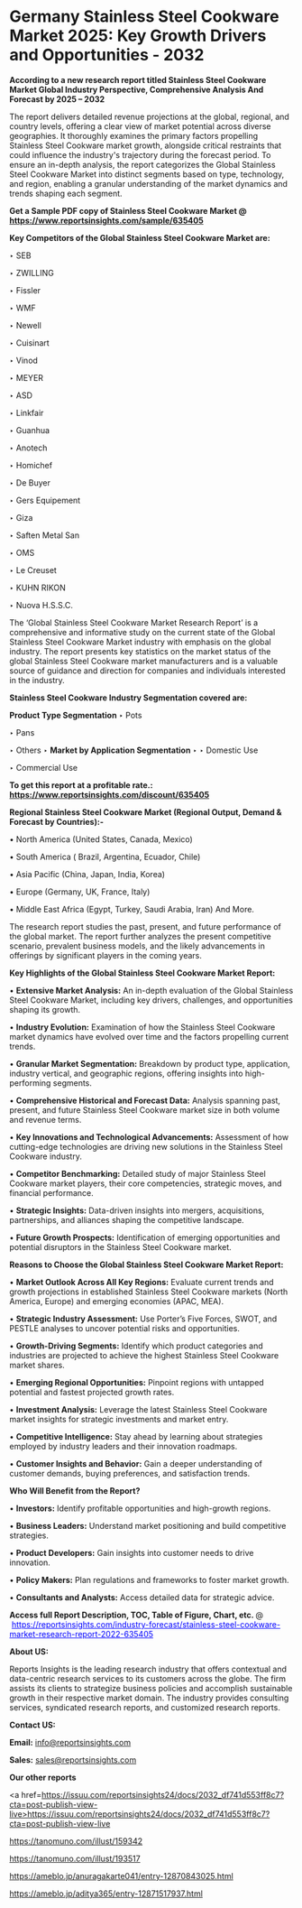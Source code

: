# Germany Stainless Steel Cookware Market 2025: Key Growth Drivers and Opportunities - 2032

<strong>According to a new research report titled Stainless Steel Cookware Market Global Industry Perspective, Comprehensive Analysis And Forecast by 2025 – 2032</strong>

The report delivers detailed revenue projections at the global, regional, and country levels, offering a clear view of market potential across diverse geographies. It thoroughly examines the primary factors propelling Stainless Steel Cookware market growth, alongside critical restraints that could influence the industry's trajectory during the forecast period. To ensure an in-depth analysis, the report categorizes the Global Stainless Steel Cookware Market into distinct segments based on type, technology, and region, enabling a granular understanding of the market dynamics and trends shaping each segment.

<strong>Get a Sample PDF copy of Stainless Steel Cookware Market </strong><strong>@<a href=https://www.reportsinsights.com/sample/635405 style=color:#0000ff;> https://www.reportsinsights.com/sample/635405</a></strong></font>

<strong>Key Competitors of the Global Stainless Steel Cookware Market are:</strong>

‣ SEB

‣ ZWILLING

‣ Fissler

‣ WMF

‣ Newell

‣ Cuisinart

‣ Vinod

‣ MEYER

‣ ASD

‣ Linkfair

‣ Guanhua

‣ Anotech

‣ Homichef

‣ De Buyer

‣ Gers Equipement

‣ Giza

‣ Saften Metal San

‣ OMS

‣ Le Creuset

‣ KUHN RIKON

‣ Nuova H.S.S.C.

The ‘Global Stainless Steel Cookware Market Research Report’ is a comprehensive and informative study on the current state of the Global Stainless Steel Cookware Market industry with emphasis on the global industry. The report presents key statistics on the market status of the global Stainless Steel Cookware market manufacturers and is a valuable source of guidance and direction for companies and individuals interested in the industry.

<strong>Stainless Steel Cookware Industry Segmentation covered are:</strong>

<strong>Product Type Segmentation</strong>
‣
Pots

‣ Pans

‣ Others
‣ 
<strong>Market by Application Segmentation</strong>
‣
‣  Domestic Use

‣ Commercial Use

<strong>To get this report at a profitable rate.: <a href=https://www.reportsinsights.com/discount/635405 style=color:#0000ff;>https://www.reportsinsights.com/discount/635405</a></strong></font>

<strong>Regional Stainless Steel Cookware Market (Regional Output, Demand &amp; Forecast by Countries):-</strong>

• North America (United States, Canada, Mexico)

• South America ( Brazil, Argentina, Ecuador, Chile)

• Asia Pacific (China, Japan, India, Korea)

• Europe (Germany, UK, France, Italy)

• Middle East Africa (Egypt, Turkey, Saudi Arabia, Iran) And More.

The research report studies the past, present, and future performance of the global market. The report further analyzes the present competitive scenario, prevalent business models, and the likely advancements in offerings by significant players in the coming years.

<strong>Key Highlights of the Global Stainless Steel Cookware Market Report:</strong>

• <strong>Extensive Market Analysis:</strong> An in-depth evaluation of the Global Stainless Steel Cookware Market, including key drivers, challenges, and opportunities shaping its growth.

• <strong>Industry Evolution:</strong> Examination of how the Stainless Steel Cookware market dynamics have evolved over time and the factors propelling current trends.

• <strong>Granular Market Segmentation:</strong> Breakdown by product type, application, industry vertical, and geographic regions, offering insights into high-performing segments.

• <strong>Comprehensive Historical and Forecast Data:</strong> Analysis spanning past, present, and future Stainless Steel Cookware market size in both volume and revenue terms.

• <strong>Key Innovations and Technological Advancements:</strong> Assessment of how cutting-edge technologies are driving new solutions in the Stainless Steel Cookware industry.

• <strong>Competitor Benchmarking:</strong> Detailed study of major Stainless Steel Cookware market players, their core competencies, strategic moves, and financial performance.

• <strong>Strategic Insights:</strong> Data-driven insights into mergers, acquisitions, partnerships, and alliances shaping the competitive landscape.

• <strong>Future Growth Prospects:</strong> Identification of emerging opportunities and potential disruptors in the Stainless Steel Cookware market.

<strong>Reasons to Choose the Global Stainless Steel Cookware Market Report:</strong>

• <strong>Market Outlook Across All Key Regions:</strong> Evaluate current trends and growth projections in established Stainless Steel Cookware markets (North America, Europe) and emerging economies (APAC, MEA).

• <strong>Strategic Industry Assessment:</strong> Use Porter’s Five Forces, SWOT, and PESTLE analyses to uncover potential risks and opportunities.

• <strong>Growth-Driving Segments:</strong> Identify which product categories and industries are projected to achieve the highest Stainless Steel Cookware market shares.

• <strong>Emerging Regional Opportunities:</strong> Pinpoint regions with untapped potential and fastest projected growth rates.

• <strong>Investment Analysis:</strong> Leverage the latest Stainless Steel Cookware market insights for strategic investments and market entry.

• <strong>Competitive Intelligence:</strong> Stay ahead by learning about strategies employed by industry leaders and their innovation roadmaps.

• <strong>Customer Insights and Behavior:</strong> Gain a deeper understanding of customer demands, buying preferences, and satisfaction trends.

<strong>Who Will Benefit from the Report?</strong>

• <strong>Investors:</strong> Identify profitable opportunities and high-growth regions.

• <strong>Business Leaders:</strong> Understand market positioning and build competitive strategies.

• <strong>Product Developers:</strong> Gain insights into customer needs to drive innovation.

• <strong>Policy Makers:</strong> Plan regulations and frameworks to foster market growth.

• <strong>Consultants and Analysts:</strong> Access detailed data for strategic advice.
</ul>
<strong>Access full Report Description, TOC, Table of Figure, Chart, etc. </strong>@  <a href=https://reportsinsights.com/industry-forecast/stainless-steel-cookware-market-research-report-2022-635405 style=color:#0000ff;>https://reportsinsights.com/industry-forecast/stainless-steel-cookware-market-research-report-2022-635405</a></font>

<strong><strong>About US</strong>:</strong>

Reports Insights is the leading research industry that offers contextual and data-centric research services to its customers across the globe. The firm assists its clients to strategize business policies and accomplish sustainable growth in their respective market domain. The industry provides consulting services, syndicated research reports, and customized research reports.

<strong>Contact US:</strong>

<p class=""""><b>Email:</b> <a href=mailto:info@reportsinsights.com>info@reportsinsights.com</a></p>
<p class=""""><b>Sales:</b> <a href=mailto:sales@reportsinsights.com>sales@reportsinsights.com</a></p>

<strong>Our other reports</strong>

<a href=https://issuu.com/reportsinsights24/docs/2032_df741d553ff8c7?cta=post-publish-view-live>https://issuu.com/reportsinsights24/docs/2032_df741d553ff8c7?cta=post-publish-view-live</a>

<a href=https://tanomuno.com/illust/159342>https://tanomuno.com/illust/159342</a>

<a href=https://tanomuno.com/illust/193517>https://tanomuno.com/illust/193517</a>

<a href=https://ameblo.jp/anuragakarte041/entry-12870843025.html>https://ameblo.jp/anuragakarte041/entry-12870843025.html</a>

<a href=https://ameblo.jp/aditya365/entry-12871517937.html>https://ameblo.jp/aditya365/entry-12871517937.html</a>
